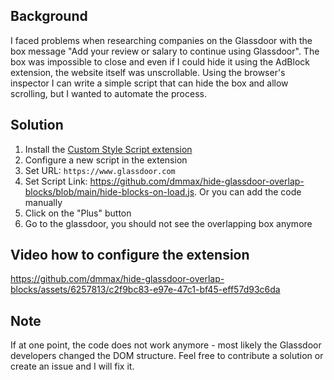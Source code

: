 ## Background

I faced problems when researching companies on the Glassdoor with the box message "Add your review or salary to continue using Glassdoor". The box was impossible to close and even if I could hide it using the AdBlock extension, the website itself was unscrollable.
Using the browser's inspector I can write a simple script that can hide the box and allow scrolling, but I wanted to automate the process.

## Solution

1. Install the [Custom Style Script extension](https://chrome.google.com/webstore/detail/custom-style-script/ecjfaoeopefafjpdgnfcjnhinpbldjij)
2. Configure a new script in the extension
  1. Set URL: `https://www.glassdoor.com`
  2. Set Script Link: https://github.com/dmmax/hide-glassdoor-overlap-blocks/blob/main/hide-blocks-on-load.js. Or you can add the code manually 
  3. Click on the "Plus" button
3. Go to the glassdoor, you should not see the overlapping box anymore

## Video how to configure the extension 

https://github.com/dmmax/hide-glassdoor-overlap-blocks/assets/6257813/c2f9bc83-e97e-47c1-bf45-eff57d93c6da

## Note

If at one point, the code does not work anymore - most likely the Glassdoor developers changed the DOM structure. Feel free to contribute a solution or create an issue and I will fix it.
